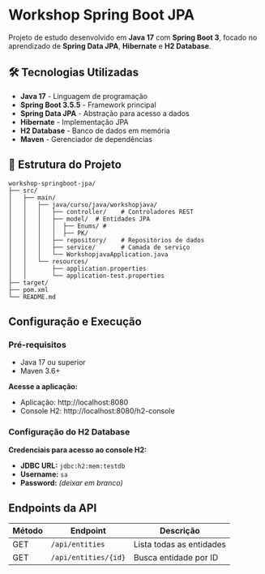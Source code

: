 # Workshop Spring Boot JPA

Projeto de estudo desenvolvido em **Java 17** com **Spring Boot 3**, focado no aprendizado de **Spring Data JPA**, **Hibernate** e **H2 Database**.

## 🛠 Tecnologias Utilizadas

- **Java 17** - Linguagem de programação
- **Spring Boot 3.5.5** - Framework principal
- **Spring Data JPA** - Abstração para acesso a dados
- **Hibernate** - Implementação JPA
- **H2 Database** - Banco de dados em memória
- **Maven** - Gerenciador de dependências

## 📂 Estrutura do Projeto

```
workshop-springboot-jpa/
├── src/
│   ├── main/
│   │   ├── java/curso/java/workshopjava/
│   │   │   ├── controller/    # Controladores REST
│   │   │   ├── model/  # Entidades JPA
│   │   │   │  ├── Enums/ # 
│   │   │   │  ├── PK/     
│   │   │   ├── repository/    # Repositórios de dados
│   │   │   ├── service/       # Camada de serviço
│   │   │   └── WorkshopjavaApplication.java
│   │   └── resources/
│   │       ├── application.properties
│   │       └── application-test.properties
├── target/
├── pom.xml
└── README.md
```

##  Configuração e Execução

### Pré-requisitos
- Java 17 ou superior
- Maven 3.6+

 **Acesse a aplicação:**
   - Aplicação: http://localhost:8080
   - Console H2: http://localhost:8080/h2-console

### Configuração do H2 Database

**Credenciais para acesso ao console H2:**
- **JDBC URL:** `jdbc:h2:mem:testdb`
- **Username:** `sa`
- **Password:** *(deixar em branco)*


##  Endpoints da API

| Método | Endpoint | Descrição |
|--------|----------|-----------|
| GET | `/api/entities` | Lista todas as entidades |
| GET | `/api/entities/{id}` | Busca entidade por ID |

